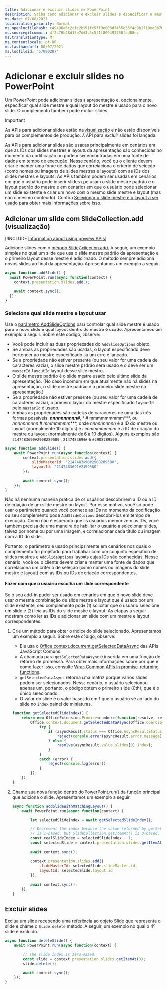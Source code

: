 ```yaml
---
title: Adicionar e excluir slides no PowerPoint
description: Saiba como adicionar e excluir slides e especificar o mestre e o layout de novos slides.
ms.date: 07/08/2021
localization_priority: Normal
ms.openlocfilehash: c49496a6c2cfc2b591fc5ff9e003df455e33f4c9b1f18ee8b7049b16f12fd81d
ms.sourcegitcommit: 4f2c76b48d15e7d03c5c5f1f809493758fcd88ec
ms.translationtype: MT
ms.contentlocale: pt-BR
ms.lasthandoff: 08/07/2021
ms.locfileid: "57090207"
---
```

# <a name="add-and-delete-slides-in-powerpoint"></a>Adicionar e excluir slides no PowerPoint

Um PowerPoint pode adicionar slides à apresentação e, opcionalmente, especificar qual slide mestre e qual layout do mestre é usado para o novo slide. O complemento também pode excluir slides.

> [!IMPORTANT]
> As APIs para adicionar slides estão na [visualização](../reference/requirement-sets/powerpoint-preview-apis.md) e não estão disponíveis para os complementos de produção. A API para *excluir* slides foi lançada.

As APIs para adicionar slides são usadas principalmente em cenários em que as IDs dos slides mestres e layouts da apresentação são conhecidas no momento da codificação ou podem ser encontradas em uma fonte de dados em tempo de execução. Nesse cenário, você ou o cliente devem criar e manter uma fonte de dados que correlaciona o critério de seleção (como nomes ou imagens de slides mestres e layouts) com as IDs dos slides mestres e layouts. As APIs também podem ser usadas em cenários em que o usuário pode inserir slides que usam o slide mestre padrão e o layout padrão do mestre e em cenários em que o usuário pode selecionar um slide existente e criar um novo com o mesmo slide mestre e layout (mas não o mesmo conteúdo). Confira [Selecionar o slide mestre e o layout a ser usado](#select-which-slide-master-and-layout-to-use) para obter mais informações sobre isso.

## <a name="add-a-slide-with-slidecollectionadd-preview"></a>Adicionar um slide com SlideCollection.add (visualização)

[!INCLUDE [Information about using preview APIs](../includes/using-preview-apis-host.md)]

Adicione slides com o [método SlideCollection.add.](/javascript/api/powerpoint/powerpoint.slidecollection#add_options_) A seguir, um exemplo simples no qual um slide que usa o slide mestre padrão da apresentação e o primeiro layout desse mestre é adicionado. O método sempre adiciona novos slides ao final da apresentação. Apresentamos um exemplo a seguir.

```javascript
async function addSlide() {
  await PowerPoint.run(async function(context) {
    context.presentation.slides.add();

    await context.sync();
  });
}
```

### <a name="select-which-slide-master-and-layout-to-use"></a>Selecione qual slide mestre e layout usar

Use o [parâmetro AddSlideOptions](/javascript/api/powerpoint/powerpoint.addslideoptions) para controlar qual slide mestre é usado para o novo slide e qual layout dentro do mestre é usado. Apresentamos um exemplo a seguir. Sobre este código, observe:

- Você pode incluir as duas propriedades do `AddSlideOptions` objeto.
- Se ambas as propriedades são usadas, o layout especificado deve pertencer ao mestre especificado ou um erro é lançado.
- Se a propriedade não estiver presente (ou seu valor for uma cadeia de caracteres vazia), o slide mestre padrão será usado e o deve ser um `masterId` `layoutId` layout desse slide mestre.
- O slide mestre padrão é o slide mestre usado pelo último slide da apresentação. (No caso incomum em que atualmente não há slides na apresentação, o slide mestre padrão é o primeiro slide mestre na apresentação.)
- Se a propriedade não estiver presente (ou seu valor for uma cadeia de caracteres vazia), o primeiro layout do mestre especificado `layoutId` pelo `masterId` é usado.
- Ambas as propriedades são cadeias de caracteres de uma das três formas possíveis: ***nnnnnnnnnn*#**, * *#* mmmmmmmmm***, ou **_nnnnnnnnnn_ #* mmmmmmm****, onde *nnnnnnnnnn* é a ID do mestre ou layout (normalmente 10 dígitos) e *mmmmmmmmm* é a ID de criação do mestre ou layout (normalmente de 6 a 10 dígitos). Alguns exemplos são `2147483690#2908289500` , `2147483690#` e `#2908289500` .

```javascript
async function addSlide() {
    await PowerPoint.run(async function(context) {
        context.presentation.slides.add({
            slideMasterId: "2147483690#2908289500",
            layoutId: "2147483691#2499880"
        });
    
        await context.sync();
    });
}
```

Não há nenhuma maneira prática de os usuários descobrirem a ID ou a ID de criação de um slide mestre ou layout. Por esse motivo, você só pode usar o parâmetro quando você conhece as IDs no momento da codificação ou seu complemento pode `AddSlideOptions` descobri-los em tempo de execução. Como não é esperado que os usuários memorizem as IDs, você também precisa de uma maneira de habilitar o usuário a selecionar slides, talvez por nome ou por uma imagem, e correlacionar cada título ou imagem com a ID do slide.

Portanto, o parâmetro é usado principalmente em cenários nos quais o complemento foi projetado para trabalhar com um conjunto específico de slides mestres e `AddSlideOptions` layouts cujas IDs são conhecidas. Nesse cenário, você ou o cliente devem criar e manter uma fonte de dados que correlaciona um critério de seleção (como nomes ou imagens do slide mestre e layout) com as IDs ou IDs de criação correspondentes.

#### <a name="have-the-user-choose-a-matching-slide"></a>Fazer com que o usuário escolha um slide correspondente

Se o seu add-in puder ser usado em cenários em que o novo slide deve usar *a* mesma combinação de slide mestre e layout que é usado por um slide existente, seu complemento pode (1) solicitar que o usuário selecione um slide e (2) leia as IDs do slide mestre e layout. As etapas a seguir mostram como ler as IDs e adicionar um slide com um mestre e layout correspondentes.

1. Crie um método para obter o índice do slide selecionado. Apresentamos um exemplo a seguir. Sobre este código, observe:

    - Ele usa o [Office.context.document.getSelectedDataAsync](/javascript/api/office/office.document#getSelectedDataAsync_coercionType__callback_) das APIs JavaScript Comuns.
    - A chamada para `getSelectedDataAsync` é inserida em uma função de retorno de promessa. Para obter mais informações sobre por que e como fazer isso, consulte [Wrap Common APIs in promise-returning functions](../develop/asynchronous-programming-in-office-add-ins.md#wrap-common-apis-in-promise-returning-functions).
    - `getSelectedDataAsync` retorna uma matriz porque vários slides podem ser selecionados. Nesse cenário, o usuário selecionou apenas um, portanto, o código obtém o primeiro slide (0th), que é o único selecionado.
    - O valor do slide é o valor baseado em 1 que o usuário vê ao lado do slide no `index` painel de miniaturas.

    ```javascript
    function getSelectedSlideIndex() {
        return new OfficeExtension.Promise<number>(function(resolve, reject) {
            Office.context.document.getSelectedDataAsync(Office.CoercionType.SlideRange, function(asyncResult) {
                try {
                    if (asyncResult.status === Office.AsyncResultStatus.Failed) {
                        reject(console.error(asyncResult.error.message));
                    } else {
                        resolve(asyncResult.value.slides[0].index);
                    }
                } 
                catch (error) {
                    reject(console.log(error));
                }
            });
        });
    }
    ```

2. Chame sua nova função dentro [do PowerPoint.run()](/javascript/api/powerpoint#PowerPoint_run_batch_) da função principal que adiciona o slide. Apresentamos um exemplo a seguir.

    ```javascript
    async function addSlideWithMatchingLayout() {
        await PowerPoint.run(async function(context) {
    
            let selectedSlideIndex = await getSelectedSlideIndex();
        
            // Decrement the index because the value returned by getSelectedSlideIndex()
            // is 1-based, but SlideCollection.getItemAt() is 0-based.
            const realSlideIndex = selectedSlideIndex - 1;
            const selectedSlide = context.presentation.slides.getItemAt(realSlideIndex).load("slideMaster/id, layout/id");
        
            await context.sync();
        
            context.presentation.slides.add({
                slideMasterId: selectedSlide.slideMaster.id,
                layoutId: selectedSlide.layout.id
            });
        
            await context.sync();
        });
    }
    ```

## <a name="delete-slides"></a>Excluir slides

Exclua um slide recebendo uma referência ao [objeto Slide](/javascript/api/powerpoint/powerpoint.slide) que representa o slide e chame o `Slide.delete` método. A seguir, um exemplo no qual o 4º slide é excluído.

```javascript
async function deleteSlide() {
    await PowerPoint.run(async function(context) {

        // The slide index is zero-based. 
        const slide = context.presentation.slides.getItemAt(3);
        slide.delete();

        await context.sync();
    });
}
```
